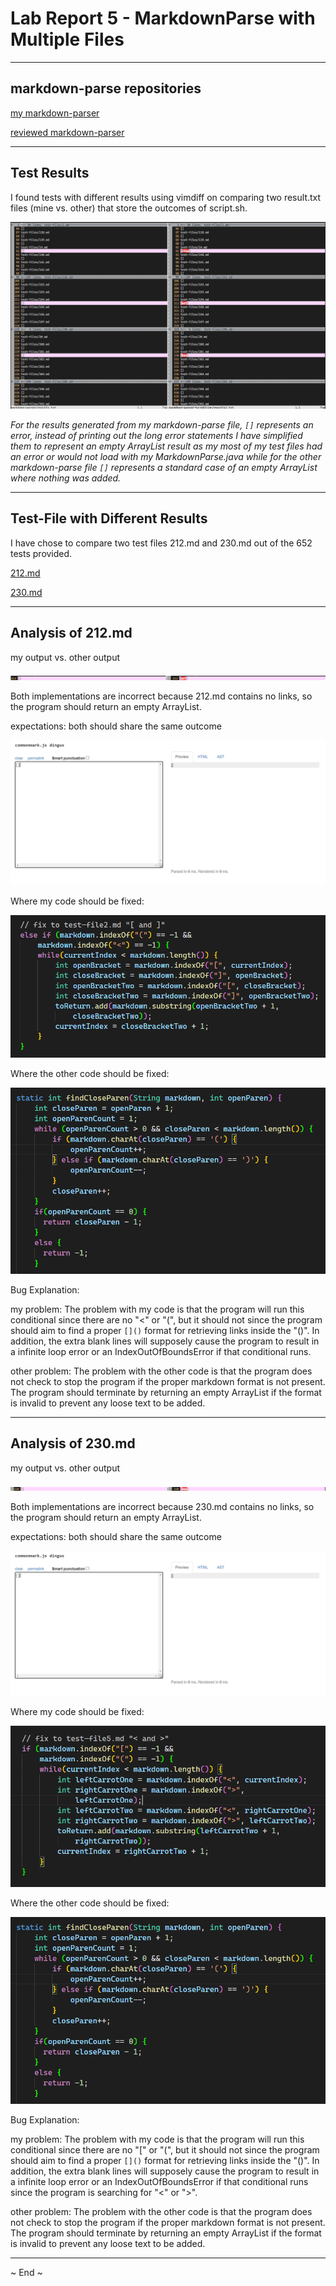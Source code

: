 # Lab Report 5 - MarkdownParse with Multiple Files

***

## markdown-parse repositories
[my markdown-parser](https://github.com/JSN3/markdown-parser)

[reviewed markdown-parser](https://github.com/nidhidhamnani/markdown-parser)

***

## Test Results

I found tests with different results using vimdiff on comparing two result.txt files (mine vs. other) that store the outcomes of script.sh.

![Image](https://raw.githubusercontent.com/JSN3/cse15l-lab-reports/main/lab-report-5-photos/Part%201.png)

_For the results generated from my markdown-parse file, `[]` represents an error, instead of printing out the long error statements I have simplified them to represent an empty ArrayList result as my most of my test files had an error or would not load with my MarkdownParse.java while for the other markdown-parse file `[]` represents a standard case of an empty ArrayList where nothing was added._

***

## Test-File with Different Results

I have chose to compare two test files 212.md and 230.md out of the 652 tests provided.

[212.md](https://github.com/nidhidhamnani/markdown-parser/blob/main/test-files/212.md)

[230.md](https://github.com/nidhidhamnani/markdown-parser/blob/main/test-files/230.md)

***

## Analysis of 212.md

my output vs. other output

![Image](https://raw.githubusercontent.com/JSN3/cse15l-lab-reports/main/lab-report-5-photos/Part%204a1.png)

Both implementations are incorrect because 212.md contains no links, so the program should return an empty ArrayList.

expectations: both should share the same outcome

![Image](https://raw.githubusercontent.com/JSN3/cse15l-lab-reports/main/lab-report-5-photos/Part%204b.png)

Where my code should be fixed:

![Image](https://raw.githubusercontent.com/JSN3/cse15l-lab-reports/main/lab-report-5-photos/Part%205a2.png)

Where the other code should be fixed:

![Image](https://raw.githubusercontent.com/JSN3/cse15l-lab-reports/main/lab-report-5-photos/Part%205b.png)

Bug Explanation:

my problem:
The problem with my code is that the program will run this conditional since there are no "<" or "(", but it should not since the program should aim to find a proper `[]()` format for retrieving links inside the "()". In addition, the extra blank lines will supposely cause the program to result in a infinite loop error or an IndexOutOfBoundsError if that conditional runs.

other problem:
The problem with the other code is that the program does not check to stop the program if the proper markdown format is not present. The program should terminate by returning an empty ArrayList if the format is invalid to prevent any loose text to be added.

***

## Analysis of 230.md

my output vs. other output

![Image](https://raw.githubusercontent.com/JSN3/cse15l-lab-reports/main/lab-report-5-photos/Part%204a2.png)

Both implementations are incorrect because 230.md contains no links, so the program should return an empty ArrayList.

expectations: both should share the same outcome

![Image](https://raw.githubusercontent.com/JSN3/cse15l-lab-reports/main/lab-report-5-photos/Part%204b.png)

Where my code should be fixed:

![Image](https://raw.githubusercontent.com/JSN3/cse15l-lab-reports/main/lab-report-5-photos/Part%205a.png)

Where the other code should be fixed:

![Image](https://raw.githubusercontent.com/JSN3/cse15l-lab-reports/main/lab-report-5-photos/Part%205b.png)

Bug Explanation:

my problem:
The problem with my code is that the program will run this conditional since there are no "[" or "(", but it should not since the program should aim to find a proper `[]()` format for retrieving links inside the "()". In addition, the extra blank lines will supposely cause the program to result in a infinite loop error or an IndexOutOfBoundsError if that conditional runs since the program is searching for "<" or ">".

other problem:
The problem with the other code is that the program does not check to stop the program if the proper markdown format is not present. The program should terminate by returning an empty ArrayList if the format is invalid to prevent any loose text to be added.

***

~ End ~
